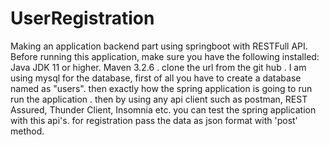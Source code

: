 # UserRegistration
Making an application backend part using springboot with RESTFull API.
Before running this application, make sure you have the following installed:
    Java JDK 11 or higher. 
    Maven 3.2.6 . 
    clone the url from the git hub .
    I am using mysql for the database, first of all you have to create a database named as "users".
    then exactly how the spring application is going to run run the application .
    then by using any api client such as postman, REST Assured, Thunder Client, Insomnia etc. you can test the spring application with this api's. 
    for registration pass the data as json format with 'post' method.
    

